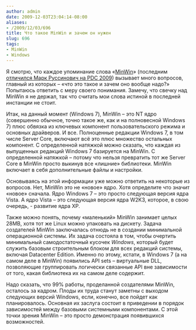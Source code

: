 ```yaml
---
author: admin
date: 2009-12-03T23:04:14-08:00
aliases:
- /2009/12/03/696
title: Что такое MinWin и зачем он нужен
slug: 696
tags:
- MinWin
- Windows
---
```


Я смотрю, что каждое упоминание слова «[MinWin](http://en.wikipedia.org/wiki/MinWin)» (последним [отличился Марк Руссинович на PDC 2009](http://www.betanews.com/article/Mark-Russinovich-on-MinWin-the-new-core-of-Windows/1259792850)) вызывает много вопросов, главный из которых – «что это такое и зачем оно вообще надо?» Попытаюсь ответить с меру своего понимания. Замечу, что свечку над MinWin я не держал, так что считать мои слова истиной в последней инстанции не стоит.

<!--more-->Итак, на данный момент (Windows 7), MinWin – это NT ядро (совершенно обычное, точно такое же, как и на полновесной Windows 7) плюс обвязка из ключевых компонент пользовательского режима и основных драйверов. И все. Полноценные редакции Windows 7, в том числе Server Core, включают всё это плюс множество остальных компонент. С определенной натяжкой можно сказать, что каждая из выпущенных редакций Windows 7 базируется на MinWin. С определенной натяжкой – потому что нельзя превратить тот же Server Core в MinWin просто выкинув все «лишние» библиотеки. MinWin включает в себя дополнительные файлы и настройки.

Основываясь на этой информации уже можно ответить на некоторые из вопросов. Нет, MinWin это не «новое» ядро. Хотя определите что значит «новое» сначала. Ядро Windows 7 – это просто следующая версия ядра Vista. А ядро Vista – это следующая версия ядра W2K3, которое, в свою очередь, - развитие ядра XP.

Также можно понять, почему «маленький» MinWin занимает целых 28MB, хотя тот же Linux можно упаковать на дискету. Задача создателей MinWin заключалась отнюдь не в создании минимальной операционной системы. Их задача состояла в том, чтобы очертить минимальный самодостаточный кусочек _Windows_, который будет служить базовым строительным блоком для всех редакций системы, включая Datacenter Edition. Именно по этому, кстати, в Windows 7 (а на самом деле в MinWin) появились API sets – виртуальные DLL, позволяющие группировать логически связанные API вне зависимости от того, какая библиотека их на самом деле содержит.

Надо сказать, что 99% работы, проделанной создателями MinWin, осталось за кадром. Плоды их труда станут заметны с выходом следующих версий Windows, если, конечно, все пойдет как планировалось. Основная их заслуга состоит в приведении в порядок зависимостей между базовыми системными компонентами. С этой точки зрения MinWin – это просто демонстрация появившихся возможностей.
